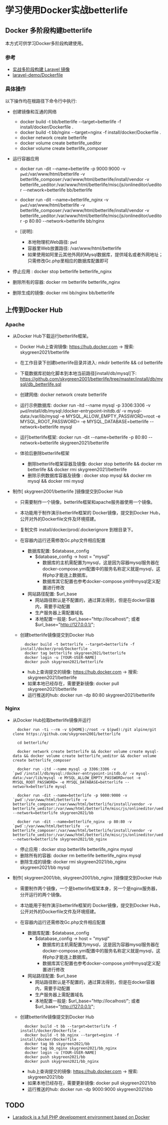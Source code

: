 # 学习使用Docker实战betterlife

## Docker 多阶段构建betterlife

本方式可供学习Docker多阶段构建使用。

### 参考
  
  - [实战多阶段构建 Laravel 镜像](https://yeasy.gitbook.io/docker_practice/image/multistage-builds/laravel)
  - [laravel-demo/Dockerfile](https://github.com/khs1994-docker/laravel-demo/blob/master/Dockerfile)

### 具体操作

  以下操作均在根路径下命令行中执行:
  - 创建镜像和互通的网络
    - docker build -t bb/betterlife --target=betterlife -f install/docker/Dockerfile .
    - docker build -t bb/nginx --target=nginx -f install/docker/Dockerfile .
    - docker network create betterlife
    - docker volume create betterlife_ueditor
    - docker volume create betterlife_composer
  - 运行容器应用 
    - docker run -dit --name=betterlife -p 9000:9000 -v `pwd`:/var/www/html/betterlife -v betterlife_composer:/var/www/html/betterlife/install/vendor -v betterlife_ueditor:/var/www/html/betterlife/misc/js/onlineditor/ueditor --network=betterlife bb/betterlife
    - docker run -dit --name=betterlife_nginx -v `pwd`:/var/www/html/betterlife  -v betterlife_composer:/var/www/html/betterlife/install/vendor -v betterlife_ueditor:/var/www/html/betterlife/misc/js/onlineditor/ueditor -p 80:80 --network=betterlife bb/nginx

    - [说明]: 
      - 本地物理机Web路径: `pwd`
      - 容器里Web放置路径: /var/www/html/betterlife
      - 如果使用如阿里云其他外网的Mysql数据库，提供域名或者外网地址；只需修改Gc.php里相应的数据库配置即可
      
  - 停止应用     : docker stop betterlife betterlife_nginx
  - 删除所有的容器: docker rm betterlife betterlife_nginx
  - 删除生成的镜像: docker rmi bb/nginx bb/betterlife
  
## 上传到Docker Hub

### Apache

  - 从Docker Hub下载运行betterlife框架。
    - Docker Hub上查询镜像: https://hub.docker.com  -> 搜索:  skygreen2021/betterlife
    - 在工作目录下创建betterlife目录并进入: mkdir betterlife && cd betterlife 
    - 下载数据库初始化脚本到本地当前路径[install/db/mysql]下: https://github.com/skygreen2001/betterlife/tree/master/install/db/mysql/db_betterlife.sql
    - 创建网络: docker network create betterlife
    - 运行示例数据库: docker run -itd --name mysql -p 3306:3306 -v `pwd`/install/db/mysql:/docker-entrypoint-initdb.d/ -v mysql-data:/var/lib/mysql -e MYSQL_ALLOW_EMPTY_PASSWORD=root -e MYSQL_ROOT_PASSWORD= -e MYSQL_DATABASE=betterlife --network=betterlife mysql
    - 运行betterlife框架: docker run -dit --name=betterlife -p 80:80 --network=betterlife skygreen2021/betterlife

    - 体验后删除betterlife框架
      - 删除betterlife框架容器及镜像: docker stop betterlife && docker rm betterlife && docker rmi skygreen2021/betterlife
      - 删除示例数据库容器及镜像     : docker stop mysql && docker rm mysql && docker rmi mysql

  - 制作[ skygreen2001/betterlife ]镜像提交到Docker Hub
    - 只需要制作一个镜像，betterlife框架和apache服务器使用一个镜像。
    - 本功能用于制作演示betterlife框架的 Docker镜像，提交到Docker Hub，公开对外的Dockerfile文件及环境搭建。
    - 复制文件 install/docker/prod/.dockerignore 到根目录下。
    - 在容器内运行还需修改Gc.php文件相应配置
      - 数据库配置: $database_config
        - $database_config -> host = "mysql"
          - 数据库的主机需配置为mysql，这是因为容器mysql服务器在docker-compose.yml配置中的服务名称定义就是mysql，这样php才能连上数据库。
          - 数据库其它配置也参考docker-compose.yml中mysql定义配置进行修改
      - 网站路径配置: $url_base
        - 网站路径默认是不配置的，通过算法得到，但是在docker容器内，需要手动配置
        - 生产服务器上需配置域名
        - 本地配置一般是: $url_base="http://localhost/"; 或者 $url_base="http://127.0.0.1/";
    - 创建betterlife镜像提交到Docker Hub

      ```
        docker build -t betterlife --target=betterlife -f install/docker/prod/Dockerfile .
        docker tag betterlife skygreen2021/betterlife
        docker login -u [YOUR-USER-NAME]
        docker push skygreen2021/betterlife
      ```

      - hub上查询提交的镜像: https://hub.docker.com  -> 搜索:  skygreen2021/betterlife
      - 如果本地已经存在，需要更新镜像: docker pull skygreen2021/betterlife
      - 运行推送的hub: docker run -dp 80:80 skygreen2021/betterlife

### Nginx
  
  - 从Docker Hub拉取betterlife镜像并运行

    ```
      docker run -ti --rm -v ${HOME}:/root -v $(pwd):/git alpine/git clone https://github.com/skygreen2001/betterlife

      cd betterlife/

      docker network create betterlife && docker volume create mysql-data && docker volume create betterlife_ueditor && docker volume create betterlife_composer
      
      docker run -itd --name mysql -p 3306:3306 -v `pwd`/install/db/mysql:/docker-entrypoint-initdb.d/ -v mysql-data:/var/lib/mysql -e MYSQL_ALLOW_EMPTY_PASSWORD=root -e MYSQL_ROOT_PASSWORD= -e MYSQL_DATABASE=betterlife --network=betterlife mysql

      docker run -dit --name=betterlife -p 9000:9000 -v `pwd`:/var/www/html/betterlife -v betterlife_composer:/var/www/html/betterlife/install/vendor -v betterlife_ueditor:/var/www/html/betterlife/misc/js/onlineditor/ueditor --network=betterlife skygreen2021/bb

      docker run -dit --name=betterlife_nginx -p 80:80 -v `pwd`:/var/www/html/betterlife  -v betterlife_composer:/var/www/html/betterlife/install/vendor -v betterlife_ueditor:/var/www/html/betterlife/misc/js/onlineditor/ueditor --network=betterlife skygreen2021/bb_nginx
    ```

    - 停止应用     : docker stop betterlife betterlife_nginx mysql
    - 删除所有的容器: docker rm betterlife betterlife_nginx mysql
    - 删除生成的镜像: docker rmi skygreen2021/bb_nginx skygreen2021/bb mysql

  - 制作[ skygreen2001/bb, skygreen2001/bb_nginx ]镜像提交到Docker Hub
    - 需要制作两个镜像，一个是betterlife框架本身，另一个是nginx服务器，分开运行的两个镜像。
    - 本功能用于制作演示betterlife框架的 Docker镜像，提交到Docker Hub，公开对外的Dockerfile文件及环境搭建。
    - 在容器内运行还需修改Gc.php文件相应配置
      - 数据库配置: $database_config
        - $database_config -> host = "mysql"
          - 数据库的主机需配置为mysql，这是因为容器mysql服务器在docker-compose.yml配置中的服务名称定义就是mysql，这样php才能连上数据库。
          - 数据库其它配置也参考docker-compose.yml中mysql定义配置进行修改
      - 网站路径配置: $url_base
        - 网站路径默认是不配置的，通过算法得到，但是在docker容器内，需要手动配置
        - 生产服务器上需配置域名
        - 本地配置一般是: $url_base="http://localhost/"; 或者 $url_base="http://127.0.0.1/";
    - 创建betterlife镜像提交到Docker Hub

      ```
        docker build -t bb --target=betterlife -f install/docker/Dockerfile .
        docker build -t bb_nginx --target=nginx -f install/docker/Dockerfile .
        docker tag bb skygreen2021/bb
        docker tag bb_nginx skygreen2021/bb_nginx
        docker login -u [YOUR-USER-NAME]
        docker push skygreen2021/bb
        docker push skygreen2021/bb_nginx
      ```

      - hub上查询提交的镜像: https://hub.docker.com  -> 搜索:  skygreen2021/bb
      - 如果本地已经存在，需要更新镜像: docker pull skygreen2021/bb
      - 运行推送的hub: docker run -dp 9000:9000 skygreen2021/bb
  
## TODO

  - [Laradock is a full PHP development environment based on Docker](https://laradock.io/documentation/)